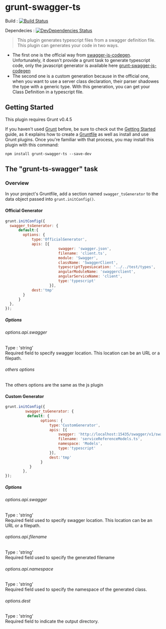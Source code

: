# grunt-swagger-ts

Build : 
[![Build Status](https://travis-ci.org/3IE/grunt-ts-swagger.svg?branch=develop)](https://travis-ci.org/3IE/grunt-ts-swagger)

Dependecies : 
[![DevDependencies Status](https://david-dm.org/3IE/grunt-ts-swagger/develop/dev-status.svg)](https://david-dm.org/3IE/grunt-ts-swagger/develop)


> This plugin generates typescript files from a swagger definition file. This plugin can generates your code in two ways. 
* The first one is the official way from [swagger-js-codegen](https://github.com/wcandillon/swagger-js-codegen). 	
Unfortunately, it doesn't provide a grunt task to generate typescript code, only the javascript generator is available here [grunt-swagger-js-codegen](https://github.com/wcandillon/grunt-swagger-js-codegen)
* The second one is a custom generation because in the official one, when you want to use a server class declaration, their parser shadowes the type with a generic type. With this generation, you can get your Class Definition in a typescript file. 

 

## Getting Started
This plugin requires Grunt v0.4.5

If you haven't used [Grunt](http://gruntjs.com/) before, be sure to check out the [Getting Started](http://gruntjs.com/getting-started) guide, as it explains how to create a [Gruntfile](http://gruntjs.com/sample-gruntfile) as well as install and use Grunt plugins. Once you're familiar with that process, you may install this plugin with this command:

```shell
npm install grunt-swagger-ts --save-dev
```

## The "grunt-ts-swagger" task

### Overview
In your project's Gruntfile, add a section named `swagger_tsGenerator` to the data object passed into `grunt.initConfig()`.
 
#### Official Generator

```js
grunt.initConfig({
  swagger_tsGenerator: {
      default:{
        options: {
            type:'OfficialGenerator',
            apis: [{
                        swagger: 'swagger.json',
                        filename: 'client.ts',
                        module: 'Swagger',
                        className: 'SwaggerClient',
                        typescriptTypesLocation: '../../test/types',
                        angularModuleName: 'swaggerclient',
                        angularServiceName: 'client',
                        type:'typescript'
                    }],
            dest:'tmp'
        }
      }
  },
});
```
##### Options
###### options.api.swagger
Type : 'string'  
Required field to specify swagger location. This location can be an URL or a filepath.

###### others options
The others options are the same as the js plugin

#### Custom Generator  
```js
grunt.initConfig({
         swagger_tsGenerator: {
          default: {
                options: {
                    type:'CustomGenerator',
                    apis: [{
                        swagger: 'http://localhost:15435/swagger/v1/swagger.json',
                        filename: 'serviceReferenceModels.ts',
                        namespace: 'Models',
                        type:'typescript'
                    }],
                    dest:'tmp'
                }
           }
        },
});
```
##### Options
###### options.api.swagger
Type : 'string'  
Required field used to specify swagger location. This location can be an URL or a filepath.

###### options.api.filename
Type : 'string'  
Required field used to specify the generated filename

###### options.api.namespace
Type : 'string'  
Required field used to specify the namespace of the generated class.

###### options.dest
Type : 'string'  
Required field to indicate the output directory.
